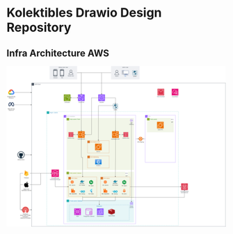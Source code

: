 # Kolektibles Drawio Design Repository

## Infra Architecture AWS
![Infra_Architecture](Top_Tier_Design_Infra_Architec.drawio.png)
